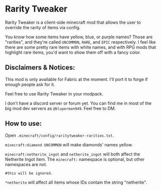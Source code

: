 <h1>Rarity Tweaker</h1>
<p>Rarity Tweaker is a client-side minecraft mod that allows the user to override the rarity of items via config.</p>
<p>You know how some items have yellow, blue, or purple names? Those are "rarities", and they're called <code>UNCOMMON</code>, <code>RARE</code>, and <code>EPIC</code> respectively.
I feel like there are some pretty rare items with white names, and with RPG mods that highlight rare items, you'd want to show them off with a fancy color.</p>

<h2>Disclaimers & Notices:</h2>
<p>This mod is only available for Fabric at the moment. I'll port it to forge if enough people ask for it.</p>
<p>Feel free to use Rarity Tweaker in your modpack.</p>
<p>I don't have a discord server or forum yet. You can find me in most of the big mod dev servers as <code>@bluperman949</code>. Feel free to DM.</p>

<h2>How to use:</h2>
<p>Open <code>.minecraft/config/raritytweaker-rarities.txt</code>.</p>
<p><code>minecraft:diamond UNCOMMON</code> will make diamonds' names yellow.</p>
<p><code>minecraft:netherite_ingot</code> and <code>netherite_ingot</code> will both affect the Netherite Ingot item. The <code>minecraft:</code> namespace is optional, but other namespaces are not.</p>
<p><code>#this will be ignored.</code></p>
<p><code>*netherite</code> will affect all items whose IDs contain the string "netherite".</p>
